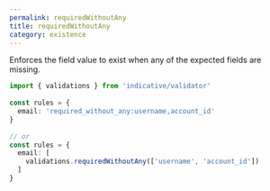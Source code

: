 ```yaml
---
permalink: requiredWithoutAny
title: requiredWithoutAny
category: existence
---
```


Enforces the field value to exist when any of the expected fields are
missing.
 
```ts
import { validations } from 'indicative/validator'
 
const rules = {
  email: 'required_without_any:username,account_id'
}
 
// or
const rules = {
  email: [
    validations.requiredWithoutAny(['username', 'account_id'])
  ]
}
```